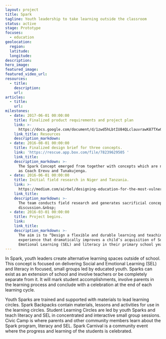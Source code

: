 ```yaml
---
layout: project
title: Spark
tagline: Youth leadership to take learning outside the classroom
status: active
stage: Prototype
focuses:
  - education
geolocation:
  region:
  latitude:
  longitude:
description:
hero_image:
featured_image:
featured_video_url:
resources:
  - title:
    description:
    url:
articles:
  - title:
    url:
milestones:
  - date: 2017-06-01 00:00:00
    title: Finalized product requirements and project plan
    link: >-
      https://docs.google.com/document/d/1zwd5hLbtIU84QLclauvrawK87TXwGmPMPb08wPCS0s4/edit
    link_title: Resources
    description_markdown:
  - date: 2016-08-01 00:00:00
    title: Finalized design brief for three concepts.
    link: 'https://rescue.app.box.com/file/78239629505 '
    link_title:
    description_markdown: >-
      The Spark Concept emerged from together with concepts which are now known
      as Coach Erevu and Tunakujenga.
  - date: 2016-06-01 00:00:00
    title: Initial field research in Niger and Tanzania.
    link: >-
      https://medium.com/airbel/designing-education-for-the-most-vulnerable-people-8d2eb753edcd 
    link_title:
    description_markdown: >-
      The team conducts field research and generates sacrificial concepts for
      discussion.&nbsp;
  - date: 2016-03-01 00:00:00
    title: Project begins.
    link:
    link_title:
    description_markdown: >-
      The aim is to “Design a flexible and durable learning and teaching
      experience that dramatically improves a child’s acquisition of Social and
      Emotional Learning (SEL) and literacy in their primary school years”
---
```


In Spark, youth leaders create alternative learning spaces outside of school. This concept is focused on delivering Social and Emotional Learning (SEL) and literacy in focused, small groups led by educated youth. Sparks can exist as an extension of school and involve teachers or be completely separate from it. It will mark student accomplishments, involve parents in the learning process and conclude with a celebration at the end of each learning cycle.

Youth Sparks are trained and supported with materials to lead learning circles. Spark Backpacks contain materials, lessons and activities for use in the learning circles. Student Learning Circles are led by youth Sparks and teach literacy and SEL in concentrated and interactive small group sessions. Civic Camp is where parents and other community members learn about the Spark program, literacy and SEL. Spark Carnival is a community event where the progress and learning of the students is celebrated.